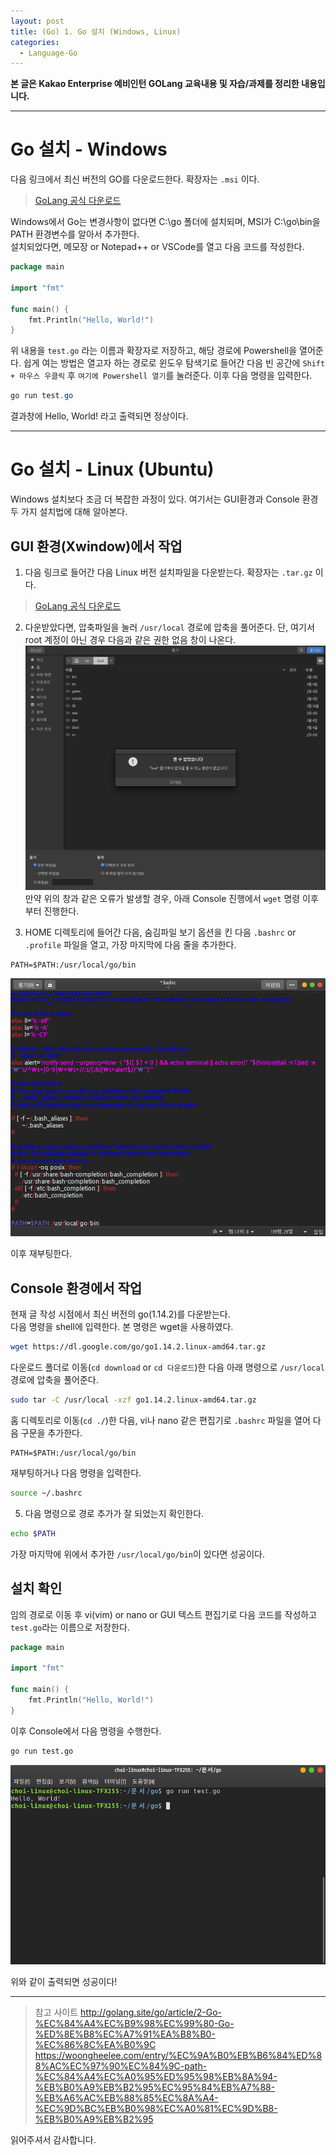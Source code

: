 ```yaml
---
layout: post
title: (Go) 1. Go 설치 (Windows, Linux)
categories:
  - Language-Go
---
```


**본 글은 Kakao Enterprise 예비인턴 GOLang 교육내용 및 자습/과제를 정리한 내용입니다.**

---

# Go 설치 - Windows

다음 링크에서 최신 버전의 GO를 다운로드한다. 확장자는 `.msi` 이다.

> [GoLang 공식 다운로드](https://golang.org/dl/)

Windows에서 Go는 변경사항이 없다면 C:\go 폴더에 설치되며, MSI가 C:\go\bin을 PATH 환경변수를 알아서 추가한다.  
설치되었다면, 메모장 or Notepad++ or VSCode를 열고 다음 코드를 작성한다.

```go
package main

import "fmt"

func main() {
    fmt.Println("Hello, World!")
}

```

위 내용을 `test.go` 라는 이름과 확장자로 저장하고, 해당 경로에 Powershell을 열어준다. 쉽게 여는 방법은 열고자 하는 경로로 윈도우 탐색기로 들어간 다음 빈 공간에 `Shift + 마우스 우클릭` 후 `여기에 Powershell 열기`를 눌러준다. 이후 다음 명령을 입력한다.

```powershell
go run test.go
```

결과창에 Hello, World! 라고 출력되면 정상이다.

---

# Go 설치 - Linux (Ubuntu)

Windows 설치보다 조금 더 복잡한 과정이 있다. 여기서는 GUI환경과 Console 환경 두 가지 설치법에 대해 알아본다.

## GUI 환경(Xwindow)에서 작업

1. 다음 링크로 들어간 다음 Linux 버전 설치파일을 다운받는다. 확장자는 `.tar.gz` 이다.

> [GoLang 공식 다운로드](https://golang.org/dl/)

2. 다운받았다면, 압축파일을 눌러 `/usr/local` 경로에 압축을 풀어준다. 단, 여기서 root 계정이 아닌 경우 다음과 같은 권한 없음 창이 나온다.  
   ![gui_permission_denied](/assets/images/Go/1_install/gui_1.png)  
   만약 위의 창과 같은 오류가 발생할 경우, 아래 Console 진행에서 `wget` 명령 이후부터 진행한다.

3. HOME 디렉토리에 들어간 다음, 숨김파일 보기 옵션을 킨 다음 `.bashrc` or `.profile` 파일을 열고, 가장 마지막에 다음 줄을 추가한다.

```
PATH=$PATH:/usr/local/go/bin
```

![gui_PATH](/assets/images/Go/1_install/gui_2.png)

이후 재부팅한다.

## Console 환경에서 작업

현재 글 작성 시점에서 최신 버전의 go(1.14.2)를 다운받는다.  
다음 명령을 shell에 입력한다. 본 명령은 wget을 사용하였다.

```bash
wget https://dl.google.com/go/go1.14.2.linux-amd64.tar.gz
```

다운로드 폴더로 이동(`cd download` or `cd 다운로드`)한 다음 아래 명령으로 `/usr/local` 경로에 압축을 풀어준다.

```bash
sudo tar -C /usr/local -xzf go1.14.2.linux-amd64.tar.gz
```

홈 디렉토리로 이동(`cd ./`)한 다음, vi나 nano 같은 편집기로 `.bashrc` 파일을 열어 다음 구문을 추가한다.

```
PATH=$PATH:/usr/local/go/bin
```

재부팅하거나 다음 명령을 입력한다.

```bash
source ~/.bashrc
```

5. 다음 명령으로 경로 추가가 잘 되었는지 확인한다.

```bash
echo $PATH
```

가장 마지막에 위에서 추가한 `/usr/local/go/bin`이 있다면 성공이다.

## 설치 확인

임의 경로로 이동 후 vi(vim) or nano or GUI 텍스트 편집기로 다음 코드를 작성하고 `test.go`라는 이름으로 저장한다.

```go
package main

import "fmt"

func main() {
    fmt.Println("Hello, World!")
}

```

이후 Console에서 다음 명령을 수행한다.

```bash
go run test.go
```

![console_hello_world](/assets/images/Go/1_install/console_1.png)

위와 같이 출력되면 성공이다!

---

> 참고 사이트
> http://golang.site/go/article/2-Go-%EC%84%A4%EC%B9%98%EC%99%80-Go-%ED%8E%B8%EC%A7%91%EA%B8%B0-%EC%86%8C%EA%B0%9C  
> https://woongheelee.com/entry/%EC%9A%B0%EB%B6%84%ED%88%AC%EC%97%90%EC%84%9C-path-%EC%84%A4%EC%A0%95%ED%95%98%EB%8A%94-%EB%B0%A9%EB%B2%95%EC%95%84%EB%A7%88-%EB%A6%AC%EB%88%85%EC%8A%A4-%EC%9D%BC%EB%B0%98%EC%A0%81%EC%9D%B8-%EB%B0%A9%EB%B2%95

읽어주셔서 감사합니다.
